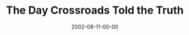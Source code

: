 ---
layout: message
category: message
series: "The Day Crossroads Told the Truth"
title: "The Day Crossroads Told the Truth"
date: 2002-08-11-00-00
message_id: 269
---